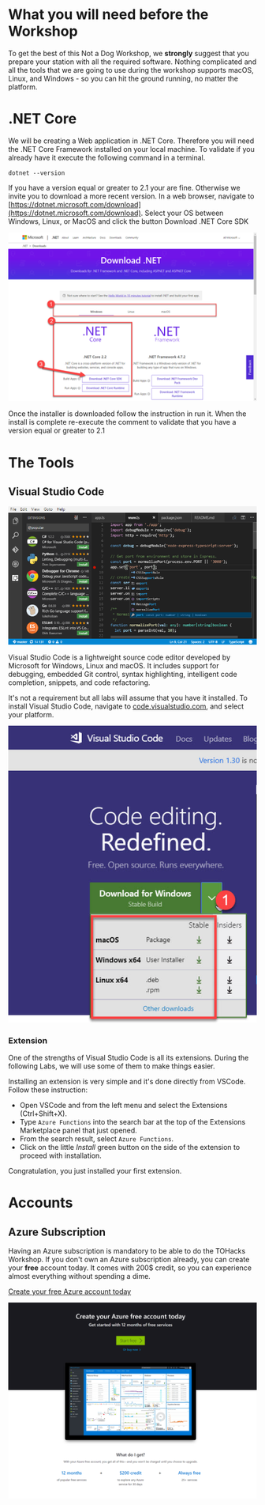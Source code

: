 # What you will need before the Workshop

To get the best of this Not a Dog Workshop, we **strongly** suggest that you prepare your station with all the required software. Nothing complicated and all the tools that we are going to use during the workshop supports macOS, Linux, and Windows - so you can hit the ground running, no matter the platform.

# .NET Core

We will be creating a Web application in .NET Core. Therefore you will need the .NET Core Framework installed on your local machine. To validate if you already have it execute the following command in a terminal.

    dotnet --version

If you have a version equal or greater to 2.1 your are fine. Otherwise we invite you to download a more recent version. In a web browser, navigate to [https://dotnet.microsoft.com/download](https://dotnet.microsoft.com/download). Select your OS between Windows, Linux, or MacOS and click the button Download .NET Core SDK

![dotnetcore][dotnetcore]

Once the installer is downloaded follow the instruction in run it.  When the install is complete re-execute the comment to validate that you have a version equal or greater to 2.1

# The Tools

## Visual Studio Code

![code][code]

Visual Studio Code is a lightweight source code editor developed by Microsoft for Windows, Linux and macOS. It includes support for debugging, embedded Git control, syntax highlighting, intelligent code completion, snippets, and code refactoring.

It's not a requirement but all labs will assume that you have it installed. To install Visual Studio Code, navigate to [code.visualstudio.com](https://code.visualstudio.com/?wt.mc_id=vscom_downloads), and select your platform.

![code-select][code-select]

### Extension

One of the strengths of Visual Studio Code is all its extensions.  During the following Labs, we will use some of them to make things easier.

Installing an extension is very simple and it's done directly from VSCode. Follow these instruction:

* Open VSCode and from the left menu and select the Extensions (Ctrl+Shift+X).
* Type `Azure Functions` into the search bar at the top of the Extensions Marketplace panel that just opened.
* From the search result, select `Azure Functions`.
* Click on the little *Install* green button on the side of the extension to proceed with installation.

Congratulation, you just installed your first extension.  

# Accounts

## Azure Subscription

Having an Azure subscription is mandatory to be able to do the TOHacks Workshop. If you don't own an Azure subscription already, you can create your **free** account today. It comes with 200$ credit, so you can experience almost everything without spending a dime. 

[Create your free Azure account today](https://azure.microsoft.com/en-us/free?WT.mc_id=globalazure-github-frbouche)

![freeAzure][freeAzure]



[code]: medias/code-screenshot.png "Visual Studio Code screenshot"
[code-select]: medias/code-select.jpg
[code-extensions]: medias/code-extensions.jpg
[freeAzure]: medias/freeAzure.png
[azureDevOps]: medias/azureDevOps.png
[dotnetcore]: medias/dotnetcore.png



